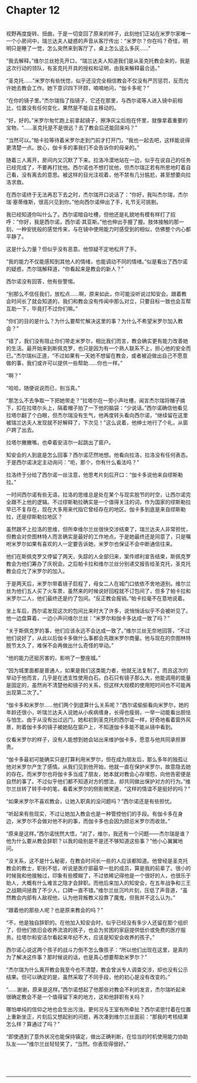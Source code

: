 # Chapter 12

<br>
视野再度旋转、扭曲，于是一切变回了原来的样子，此刻他们正站在米罗尔家唯一一个小房间中，瑞兰达夫人疑惑的声音从客厅传出：“米罗尔？你在吗？奇怪，明明只是睡了一觉，怎么突然来到客厅了，桌上怎么这么多灰……”

“我去解释。”维尔兰丝抢先开口，“瑞兰达夫人知道我们是从圣克托教会来的，我是这次行动的领队，有圣克托开具的授权和证明，由我来解释最合适。”

“圣克托……”米罗尔有些恍惚，似乎还没完全相信教会不仅没有严厉惩罚，反而允许她去教会工作。她下意识四下环顾，喃喃地问，“伽卡多呢？”

“在你的镜子里。”杰尔瑞指了指镜子，它还在那里，与西尔诺等人进入镜中前相比，位置没有任何变化，果然是不能自主移动的。

“好，好的。”米罗尔匆忙跑上前拿起镜子，擦净灰尘后抱在怀里，就像拿着重要的宝物，“……圣克托是不是很远？去了教会后还能回来吗？”

“当然可以。”帕卡拉等待着米罗尔走到门前才打开门，“我也一起去吧，这样能说得更清楚一点。放心，伽卡多的事我们不会告诉你的母亲的。”

随着三人离开，房间内又沉默了下来。拉洛冷漠地站在一边，似乎在说自己的任务已经完成了，不要再打扰他。西尔诺也不想打扰他，但杰尔瑞正若有所思地盯着自己看，没有离去的意思。被这样的目光注视着，他不禁有几分尴尬，甚至想要向拉洛求救。

在西尔诺终于无法再忍下去之时，杰尔瑞开口说话了：“你好，我叫杰尔瑞，杰尔瑞·塞蒂维斯，很高兴见到你。”他向西尔诺伸出了手，礼节无可挑剔。

我已经知道你叫什么了。西尔诺暗自吐槽，但他还是礼貌地有模有样打了招呼：“你好，我是西尔诺，西尔诺·其亚斯。”他也伸出手握了握。肢体接触的那一刻，一种安抚般的感觉传来，与在镜中使用能力时感受到的相似，仿佛整个内心都平静了。

这是什么力量？但似乎没有恶意。他惊疑不定地松开了手。

“我的能力不仅能感知到其他人的情绪，也能调动不同的情绪。”似是看出了西尔诺的疑惑，杰尔瑞解释道，“你看起来是教会的新人？”

西尔诺没有回答，他有些警惕。

“别那么不信任我们，放松点……啊，原来如此，你可能没听说过知安会。跟着教会时间长了就会知道的，我们和教会没有传闻中那么对立，只要目标一致也会互帮互助一下，毕竟打不过你们嘛。”

“你们的目的是什么？为什么要帮忙解决这里的事？为什么不希望米罗尔加入教会？”

“错了，我们没有阻止你们带走米罗尔，相比我们而言，教会确实更有能力改善她的生活。最开始来到斯佩克罗，也只是因为有一个熟人联系不上，担心他的安全而已。”杰尔瑞纠正道，“不过如果有一天她不想留在教会，或者被迫做出自己不愿意做的事，我们或许可以提供一些帮助……你也一样。”

“啊？”

“哈哈，随便说说而已，别当真。”

“那怎么不去争取一下把她带走？”拉塔尔在一旁小声吐槽，闻言杰尔瑞将帽子摘下，扣在拉塔尔头上，隔着帽子拍了一下他的脑袋：“少说话。”西尔诺确信他看见拉塔尔翻了个白眼，但杰尔瑞没有生气，他再度转头看向西尔诺，“继续留在这里被瑞兰达夫人发现就不好解释了，下次见！”这么说着，他绅士地行了个礼，从窗户跨了出去。

拉塔尔撇撇嘴，也牵着安洁尔一起跳出了窗户。

知安会的人到底是怎么回事？西尔诺茫然地想。他看向拉洛，拉洛没有任何表态。于是西尔诺决定主动询问：“呃，那个，你有什么看法吗？”

拉洛终于分给了西尔诺一丝注意，他思考片刻后开口：“伽卡多说他来自缪斯勒拉。”

一时间西尔诺有些无语，拉洛的思维总是处在某个与现实脱节的时空，让西尔诺完全跟不上他的逻辑。不过缪斯勒拉确实是一个值得关注的词，作为国家的缪斯勒拉早已不复存在，现在大多用来代指它曾经存在的地区。伽卡多到底是来自缪斯勒拉，还是缪斯勒拉地区？

虽然跟不上拉洛的思维，但所幸维尔兰丝很快交涉结束了，瑞兰达夫人非常担忧，但教会对奈图林特人而言确实是最好的工作地点。于是她最终还是同意了，只是嘱咐米罗尔如果有喜欢的人一定要告诉她，米罗尔也保证不会中断通信往来。

他们在斯佩克罗又停留了两天，失踪的人全部归来，案件顺利宣告结束，斯佩克罗教会为他们筹办了庆祝会。之后帕卡拉和维尔兰丝分别递交报告给圣克托，圣克托教会应允了米罗尔的加入。

于是两天后，米罗尔带着镜子启程了，母女二人在城门口依依不舍地道别。维尔兰丝为他们五人买了火车票，虽然来的时候说好回程就不订包间了，但多了帕卡拉和米罗尔二人，他们最终还是约了包间。“反正教会报销。”帕卡拉毫不在意地说着。

坐上车后，西尔诺发现这次的包间比来时大了许多，说悄悄话似乎不会被听见了。他一边盘算着，一边小声问维尔兰丝：“米罗尔和伽卡多达成一致了吗？”

“关于斯佩克罗的事，他们应该永远不会达成一致了。”维尔兰丝无奈地回答，“不过他们说好了，从此以后伽卡多做什么事都会先跟米罗尔商量。他与现在的奈图林特脱节太久了，难保不会再做出什么奇怪的举动。”

“他的能力还挺厉害的，影响了一整座城。”

“因为城里面都是普通人，如果是我们这类能力者，他就无法复制了。而且这次的举动于他而言，几乎是在透支性使用白石。白石只有镜子那么大，他能调用的能量是固定的，虽然尚不清楚他和镜子的关系，但这样大规模的使用短时间也不可能再出现第二次了。”

“伽卡多和米罗尔……他们两个到底算什么关系呢？”西尔诺偷偷看向米罗尔，她的年龄还很小，听瑞兰达夫人说她从小疾病缠身，长得也瘦弱，一举一动能看出胆怯与怕生。由于从没有出过远门，她和初到圣克托的西尔诺一样，好奇地看着窗外风景，附着伽卡多的镜子被她贴在窗户上，不知道伽卡多能不能从镜中看到。

仅看米罗尔的样子，没有人能想到她会站出来维护伽卡多，愿意与他共同承担罪责。

“伽卡多最初可能确实只是打算利用米罗尔，但在成为朋友后，那么多年的独孤让他对米罗尔产生了感情。从我们见到他开始，他就一直在保护米罗尔，故意隐去她的存在。而米罗尔也将伽卡多当成了朋友，她本就对教会心存埋怨，向他告密便是自然的事了。不过似乎他们都不知道对方的想法，却共同做出保护对方的行为。”维尔兰丝转了转手中的笔，看着米罗尔的侧影微笑道，“这样的情谊不是挺好的吗？”

“如果米罗尔不喜欢教会，让她入职真的没问题吗？”西尔诺还是有些担忧。

“听起来有些现实，不过让她加入教会也是一种管控他们的手段。有伽卡多在身边，米罗尔不会做对他不利的事，而伽卡多也会因为顾忌米罗尔而收敛。”

“原来是这样。”西尔诺恍然大悟，“对了，维尔，我还有一个问题——杰尔瑞是谁？他为什么要从教会辞职？以我的级别是不是还不够知道这些事？”他小心翼翼地问。

“没关系，这不是什么秘密，在教会时间长一些的人应该都知道。他曾经是圣克托教会的教士，职别不低，听说是医疗部最早一批的成员，算是我的前辈了。很小的时候我和他接触过，印象有些模糊了，不过依稀记得他是一个很好的人，也很乐于助人，大概有什么难言之隐才会辞职。而他后来加入的知安会，在五年战争和三王之战期间拯救了不少人，口碑一直不错。”维尔兰丝沉吟片刻，压低了声音道，“虽然教会内部有人敌视他，认为他背叛教义投靠了魔鬼，但我并不这么认为。”

“跟着他的那些人呢？也是原来教会的吗？”

“不，他是独自辞职的。在他加入知安会时，似乎已经没有多少人还留在那个组织了，但他们依旧会收养流浪的孩子，也会为贫困的家庭提供低价或免费的医疗服务。拉塔尔和安洁尔看起来年纪不大，应该是知安会收养的孩子。”

西尔诺心说这两个孩子的战斗力倒不怎么像孩子：“所以他们出现在这里，是真的为了解决这件事？那时候说的话，也是真心想要帮助米罗尔？”

“杰尔瑞为什么离开教会我至今也不清楚，教会曾派专人调查交涉，却也没有公示结果。但可以确定的是，虽然采取了不同手段，他的初心是没有改变的。”

“……谢谢，原来是这样。”西尔诺想起了他那些对教会不利的发言，杰尔瑞听起来很确定教会不是一个值得留下来的地方，这和他辞职有关吗？

哪怕单纯的信仰之地也会生出污浊，更何况与王室有所牵扯？西尔诺思忖着在位置上重新坐正，片刻后又想起别的问题，再次凑到维尔兰丝面前：“那我的考核结果怎么样？算通过了吗？”

“即使遇到了意外状况也能保持镇定，做出正确判断，在恰当的时机使用能力协助队友——”维尔兰丝轻轻笑了，“当然。你表现得很好。”

<br>
<br>
<br>

---
